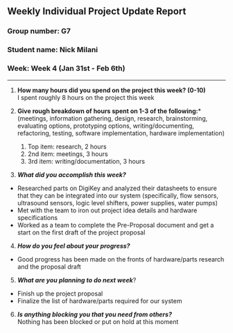 ## Weekly Individual Project Update Report
### Group number: G7
### Student name: Nick Milani
### Week: Week 4 (Jan 31st - Feb 6th)
___
1. **How many hours did you spend on the project this week? (0-10)**\
I spent roughly 8 hours on the project this week

2. **Give rough breakdown of hours spent on 1-3 of the following:***
   (meetings, information gathering, design, research, brainstorming, evaluating options, prototyping options, writing/documenting, refactoring, testing, software implementation, hardware implementation)
   1. Top item: research, 2 hours
   2. 2nd item: meetings, 3 hours
   3. 3rd item: writing/documentation, 3 hours

3. ***What did you accomplish this week?***
  - Researched parts on DigiKey and analyzed their datasheets to ensure that they can be integrated into our system (specifically, flow sensors, ultrasound sensors, logic level shifters, power supplies, water pumps)
  - Met with the team to iron out project idea details and hardware specifications
  - Worked as a team to complete the Pre-Proposal document and get a start on the first draft of the project proposal

4. ***How do you feel about your progress?***
  - Good progress has been made on the fronts of hardware/parts research and the proposal draft

5. ***What are you planning to do next week***?
  - Finish up the project proposal
  - Finalize the list of hardware/parts required for our system

6. ***Is anything blocking you that you need from others?***\
Nothing has been blocked or put on hold at this moment
